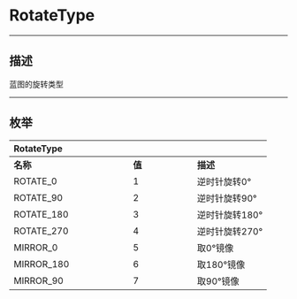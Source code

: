 # RotateType

------------------------------------------------------------------------------------------
## 描述

蓝图的旋转类型

------------------------------------------------------------------------------------------
## 枚举

|<div style="width:200px">RotateType</div>|<div style="width:100px"></div>|<div style="width:100px"></div>|
|:---|:---|:---|
|**名称**|**值**|**描述**|
|ROTATE_0|1|逆时针旋转0°|
|ROTATE_90|2|逆时针旋转90°|
|ROTATE_180|3|逆时针旋转180°|
|ROTATE_270|4|逆时针旋转270°|
|MIRROR_0|5|取0°镜像|
|MIRROR_180|6|取180°镜像|
|MIRROR_90|7|取90°镜像|
